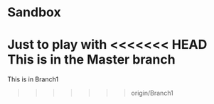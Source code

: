 # Sandbox
Just to play with
<<<<<<< HEAD
This is in the Master branch
=======
This is in Branch1
>>>>>>> origin/Branch1

